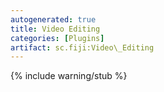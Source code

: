 ```yaml
---
autogenerated: true
title: Video Editing
categories: [Plugins]
artifact: sc.fiji:Video\_Editing
---
```


{% include warning/stub %}



